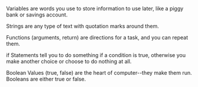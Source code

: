 Variables
	are words you use to store information to use later, like a piggy bank or savings account.

Strings
	are any type of text with quotation marks around them. 

Functions (arguments, return)
	are directions for a task, and you can repeat them.

if Statements
	tell you to do something if a condition is true, otherwise you make another choice or choose to do nothing at all.

Boolean Values (true, false)
	are the heart of computer--they make them run. Booleans are either true or false.

